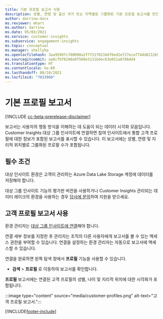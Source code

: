 ```yaml
---
title: 기본 프로필 보고서 사용
description: 성별, 연령 및 출신 국가 또는 지역별로 그룹화된 기본 프로필 보고서를 만드는 방법.
author: darrinw-docs
ms.reviewer: mhart
ms.author: darrinw
ms.date: 05/03/2021
ms.service: customer-insights
ms.subservice: engagement-insights
ms.topic: conceptual
ms.manager: shellyha
ms.openlocfilehash: 3aa9599fc780098a2f7f31f0210d76ed2ef27ece774dd6212b5cb2a599ad537e
ms.sourcegitcommit: aa0cfbf6240a9f560e3131bdec63e051a8786dd4
ms.translationtype: HT
ms.contentlocale: ko-KR
ms.lasthandoff: 08/10/2021
ms.locfileid: "7033960"
---
```

# <a name="out-of-box-profile-reports"></a>기본 프로필 보고서

[!INCLUDE [cc-beta-prerelease-disclaimer](includes/cc-beta-prerelease-disclaimer.md)]

보고서는 사용자의 행동 방식을 이해하는 데 도움이 되는 데이터 시각화 모음입니다. Customer Insights 대상 그룹 인사이트에 연결하면 참여 인사이트에서 통합 고객 프로필에 대한 정보가 포함된 보고서를 표시할 수 있습니다. 이 보고서에는 성별, 연령 및 지리적 위치별로 그룹화된 프로필 수가 포함됩니다.

## <a name="prerequisites"></a>필수 조건

대상 인사이트 환경은 고객이 관리하는 Azure Data Lake Storage 계정에 데이터를 저장해야 합니다.

대상 그룹 인사이트 기능의 평가판 버전을 사용하거나 Customer Insights 관리되는 데이터 레이크의 환경을 사용하는 경우 [당사에 문의](https://go.microsoft.com/fwlink/?linkid=2145734)하여 지원을 받으세요.  


## <a name="enable-the-customer-profile-report"></a>고객 프로필 보고서 사용

환경 관리자는 [대상 그룹 인사이트에 연결](configure-connections.md)해야 합니다.

연결 세부 정보를 지정한 후 관리자는 조직의 다른 사용자에게 보고서를 볼 수 있는 액세스 권한을 부여할 수 있습니다. 연결을 설정하는 환경 관리자는 자동으로 보고서에 액세스할 수 있습니다. 

연결을 완료하면 왼쪽 탐색 창에서 **프로필** 기능을 사용할 수 있습니다. 

- **검색** > **프로필** 로 이동하여 보고서를 확인합니다.

**프로필** 보고서에는 연결된 고객 프로필의 성별, 나이 및 지리적 위치에 대한 시각화가 포함됩니다.

:::image type="content" source="media/customer-profiles.png" alt-text="고객 프로필 보고서.":::

[!INCLUDE[footer-include](../includes/footer-banner.md)]
